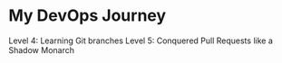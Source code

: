 # My DevOps Journey
Level 4: Learning Git branches
Level 5: Conquered Pull Requests like a Shadow Monarch

